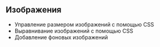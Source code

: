 ## Изображения ##
- Управление размером изображений с помощью CSS
- Выравнивание изображений с помощью CSS
- Добавление фоновых изображений